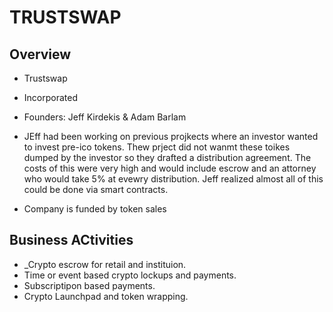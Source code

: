 # TRUSTSWAP 

## Overview

* Trustswap

* Incorporated

* Founders: Jeff Kirdekis & Adam Barlam

* JEff had been working on previous projkects where an investor wanted to invest pre-ico tokens. Thew prject did not wanmt these toikes dumped by the investor so they drafted a distribution agreement. The costs of this were very high and would include escrow and an attorney who would take 5% at evewry distribution. Jeff realized almost all of this could be done via smart contracts.

* Company is funded by token sales

## Business ACtivities

* _Crypto escrow for retail and instituion. 
* Time or event based crypto lockups and payments.
* Subscriptipon based payments.
* Crypto Launchpad and token wrapping.